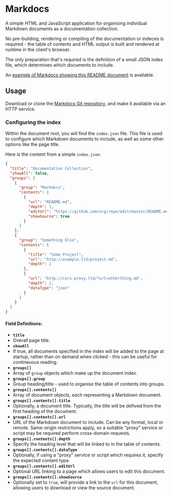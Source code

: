 # Markdocs

A simple HTML and JavaScript application for organising individual Markdown documents as a documentation collection.

No pre-building, rendering or compiling of the documentation or indeces is required - the table of contents and HTML output is built and rendered at runtime in the client's browser.

The only preparation that's required is the definition of a small JSON index file, which determines which documents to include.

An [example of Markdocs showing this README document](https://shrimpza.github.io/markdocs/) is available.

## Usage

Download or clone the [Markdocs Git repository](https://github.com/shrimpza/markdocs), and make it available via an HTTP service.

### Configuring the index

Within the document root, you will find the `index.json` file. This file is used to configure which Markdown documents to include, as well as some other options like the page title.

Here is the content from a simple `index.json`:

```json
{
  "title": "Documentation Collection",
  "showAll": false,
  "groups": [
    {
      "group": "Markdocs",
      "contents": [
        {
          "url": "README.md",
          "depth": 3,
          "editUrl": "https://github.com/org/repo/edit/master/README.md",
          "showSource": true
        }
      ]
    },
    {
      "group": "Something Else",
      "contents": [
        {
          "title": "Some Project",
          "url": "http://example.tld/project.md",
          "depth": 2
        },
        {
          "url": "http://cors-proxy.tld/?url=otherthing.md",
          "depth": 2,
          "dataType": "json"
        }
      ]
    }
  ]
}
```

#### Field Definitions:

- **`title`**
 - Overall page title.
- **`showAll`**
 - If true, all documents specified in the index will be added to the page at startup, rather than on demand when clicked - this can be useful for contineuous reading.
- **`groups[]`**
 - Array of `group` objects which make up the document index.
- **`groups[].group`**
 - Group heading/title - used to organise the table of contents into groups.
- **`groups[].contents[]`**
 - Array of document objects, each representing a Markdown document.
- **`groups[].contents[].title`**
 - Optionally, a document title. Typically, the title will be defived from the first heading of the document.
- **`groups[].contents[].url`**
 - URL of the Markdown document to include. Can be any format, local or remote. Same-origin restrictions apply, so a suitable "proxy" service or script may be required perform cross-domain requests.
- **`groups[].contents[].depth`**
 - Specify the heading level that will be linked to in the table of contents.
- **`groups[].contents[].dataType`**
 - Optionally, if using a "proxy" service or script which requires it, specify the expected content type.
- **`groups[].contents[].editUrl`**
 - Optional URL linking to a page which allows users to edit this document.
- **`groups[].contents[].showSource`**
 - Optionally set to `true`, will provide a link to the `url` for this document, allowing users to download or view the source document.

